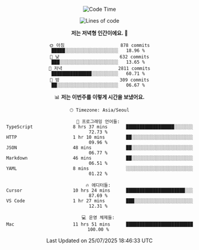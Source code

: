 <div align='center'>
 
<!--START_SECTION:waka-->
![Code Time](http://img.shields.io/badge/Code%20Time-4%2C508%20hrs%2015%20mins-blue)

![Lines of code](https://img.shields.io/badge/%EC%A0%80%EB%8A%94%20%EC%97%AC%ED%83%9C%EA%B9%8C%EC%A7%80%20-1.9%20million%20%EC%A4%84%EC%9D%98%20%EC%BD%94%EB%93%9C%EB%A5%BC%20%EC%9E%91%EC%84%B1%ED%96%88%EC%96%B4%EC%9A%94.-blue)

**저는 저녁형 인간이에요. 🦉** 

```text
🌞 아침                     878 commits         █████░░░░░░░░░░░░░░░░░░░░   18.96 % 
🌆 낮　                     632 commits         ███░░░░░░░░░░░░░░░░░░░░░░   13.65 % 
🌃 저녁                     2811 commits        ███████████████░░░░░░░░░░   60.71 % 
🌙 밤　                     309 commits         ██░░░░░░░░░░░░░░░░░░░░░░░   06.67 % 
```


📊 **저는 이번주를 이렇게 시간을 보냈어요.** 

```text
🕑︎ Timezone: Asia/Seoul

💬 프로그래밍 언어들: 
TypeScript               8 hrs 37 mins       ██████████████████░░░░░░░   72.73 % 
HTTP                     1 hr 10 mins        ██░░░░░░░░░░░░░░░░░░░░░░░   09.96 % 
JSON                     48 mins             ██░░░░░░░░░░░░░░░░░░░░░░░   06.77 % 
Markdown                 46 mins             ██░░░░░░░░░░░░░░░░░░░░░░░   06.51 % 
YAML                     8 mins              ░░░░░░░░░░░░░░░░░░░░░░░░░   01.22 % 

🔥 에디터들: 
Cursor                   10 hrs 24 mins      ██████████████████████░░░   87.69 % 
VS Code                  1 hr 27 mins        ███░░░░░░░░░░░░░░░░░░░░░░   12.31 % 

💻 운영 체제들: 
Mac                      11 hrs 51 mins      █████████████████████████   100.00 % 
```


 Last Updated on 25/07/2025 18:46:33 UTC
<!--END_SECTION:waka-->
 </div>
<!---
Emewjin/Emewjin is a ✨ special ✨ repository because its `README.md` (this file) appears on your GitHub profile.
You can click the Preview link to take a look at your changes.
--->
